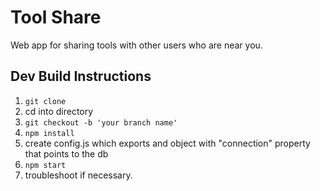 # Tool Share
Web app for sharing tools with other users who are near you.

## Dev Build Instructions

1. `git clone`
2. cd into directory
3. `git checkout -b 'your branch name'`
4. `npm install`
5. create config.js which exports and object with "connection" property that points to the db
6. `npm start`
7. troubleshoot if necessary.
